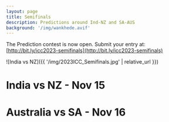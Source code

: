 ```yaml
---
layout: page
title: Semifinals
description: Predictions around Ind-NZ and SA-AUS
background: '/img/wankhede.avif'
---
```


The Prediction contest is now open. Submit your entry at:
[http://bit.ly/icc2023-semifinals](http://bit.ly/icc2023-semifinals)


![India vs NZ]({{ '/img/2023ICC_Semifinals.jpg' | relative_url }})



# India vs NZ - Nov 15

# Australia vs SA - Nov 16

